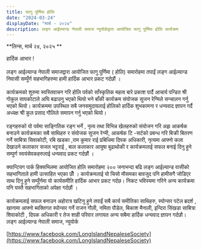 ```yaml
---
title: फागु पुर्णिमा होलि
date: "2024-03-24"
displayDate: "मार्च - २०२४"
description: लङ्ग आईल्यान्ड नेपाली समाज न्युयोर्कद्वारा आयोजित फागु पुर्णिमा होलि कार्यक्रम
---
```

**लिन्स, मार्च २४, २०२५ ** <br/>


हार्दिक आभार !<br/><br/>
लङ्ग आईल्यान्ड नेपाली समाजद्वारा आयोजित फागु पुर्णिमा ( होलि) समारोहमा तपाईं लङ्ग आईल्यान्ड निवासी सम्पुँर्ण सहभागिहरुमा हामी हार्दिक आभार प्रकट गर्दछौं ।<br/><br/>
कार्यक्रमको शुरुमा स्वस्तिवाचन गरि होलि पर्वको साँस्कृतिक महत्व बारे प्रकाश पार्दै आचार्य पन्डित श्री गोकुल सापकोटाले   अघि बढाउनु भएको थियो भने बाँकी कार्यक्रम  संयोजक सुजन रेग्मिले सन्चालन गर्नु भएको थियो। कार्यक्रममा उपस्थित सबै जनसमुदायलाई होलिको हार्दिक शुभकामना र धन्यवाद ज्ञापन गर्दै अध्यक्ष श्री कुल प्रसाद गौलिले समापन गर्नु भएको थियो।<br/><br/>
रङ्गहरुको यो पर्वमा साङ्गितिक रङ्ग भर्ने , नृत्य तथा विभिन्न खेलहरुको संयोजन गरि अझ आकर्षक बनाउने कार्यक्रमका सबै साथिहरु र संयोजक सुजन रेग्मी, आकर्षक टि -सर्टको प्रबन्ध गरि बिक्री बितरण गर्ने साबित्रा सिवाकोटी, रबि खडका ,राम कुमार राई  प्रबिधिमा दिपक अधिकारी, नृत्यमा आफ्नो कला देखाउने कलाकार सजल भट्टराई , बाल कलाकार आयुषा बुढाथोकी र कार्यक्रमलाई सफल बनाई दिनु हुने सम्पुर्ण  स्वयंसेवकहरुलाई धन्यवाद  प्रकट गर्दछौं ।<br/><br/>
क्यान्टियग पार्क हिक्सभिलमा  आयोजित होलि समारोहमा २०० जनाभन्दा बढि लङ्ग आईल्यान्ड वासीको सहभागिताले हामी उत्साहित  भएका छौँ । कार्यक्रमलाई यो चिसो  मौसमका बावजुद पनि हामीसगै जोडिएर साथ दिनु हुने सम्पुँर्णमा यो कार्यसमीति हार्दिक आभार प्रकट गर्दछ। निकट भविस्यमा गरिने अन्य कार्यक्रमा पनि यस्तै सहभागिताको अपेक्षा गर्दछौं ।<br/><br/>
        कार्यक्रमलाई सफल बनाउन अहोरात्र खटिनु हुने तपाईं सबै कार्य समीतिका साथिहरु, स्पोन्सर पटेल ब्रदर्श , खानामा आफ्नो ब्यक्तिगत स्पोन्सर गर्ने  राजन गौली, नमिता पौडेल, बिकाश मैनाली, इन्दिरा सिंखडा साबित्रा शिवाकोटी , दिपक अधिकारी र तेज शाही परिवार लगायत अन्य सबैमा हार्दिक धन्यवाद ज्ञापन गर्दछौ।
<br/>
लङ्ग आईल्यान्ड नेपाली समाज, न्युयोर्क
<br/>


[https://www.facebook.com/LongIslandNepaleseSociety](https://www.facebook.com/LongIslandNepaleseSociety)




